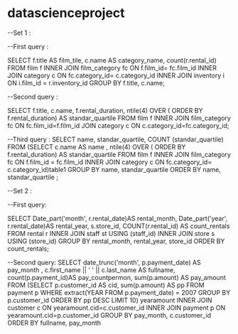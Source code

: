 # datascienceproject
--Set 1 :

--First query :

SELECT f.title AS film_tile,
       c.name AS category_name,
       count(r.rental_id)
FROM film f
INNER JOIN film_category fc ON f.film_id= fc.film_id
INNER JOIN category c ON fc.category_id= c.category_id
INNER JOIN inventory i ON i.film_id = r.inventory_id
GROUP BY f.title,
         c.name;

--Second query :

SELECT f.title,
       c.name,
       f.rental_duration,
       ntile(4) OVER (
                      ORDER BY f.rental_duration) AS standar_quartile
FROM film f
INNER JOIN film_category fc ON fc.film_id=f.film_id
JOIN category c ON c.category_id=fc.category_id;


--Third query :
SELECT name,
       standar_quartile,
       COUNT (standar_quartile)
FROM
  (SELECT c.name AS name ,
          ntile(4) OVER (
                         ORDER BY f.rental_duration) AS standar_quartile
   FROM film f
   INNER JOIN film_category fc ON f.film_id = fc.film_id
   INNER JOIN category c ON fc.category_id= c.category_id)table1
GROUP BY name,
         standar_quartile
ORDER BY name,
         standar_quartile ;

--Set 2 :

--First query:

SELECT Date_part('month', r.rental_date)AS rental_month,
       Date_part('year', r.rental_date)AS rental_year,
       s.store_id,
       COUNT(r.rental_id) AS count_rentals
FROM rental r
INNER JOIN staff st USING (staff_id)
INNER JOIN store s USING (store_id)
GROUP BY rental_month,
         rental_year,
         store_id
ORDER BY count_rentals;

--Second query:
SELECT date_trunc('month', p.payment_date) AS pay_month ,
       c.first_name || ' ' || c.last_name AS fullname,
       count(p.payment_id)AS pay_countpermon,
       sum(p.amount) AS pay_amount
FROM
  (SELECT p.customer_id AS cid,
          sum(p.amount) AS pp
   FROM payment p
   WHERE extract(YEAR
                 FROM p.payment_date) = 2007
   GROUP BY p.customer_id
   ORDER BY pp DESC
   LIMIT 10) yearamount
INNER JOIN customer c ON yearamount.cid=c.customer_id
INNER JOIN payment p ON yearamount.cid=p.customer_id
GROUP BY pay_month,
         c.customer_id
ORDER BY fullname,
         pay_month
